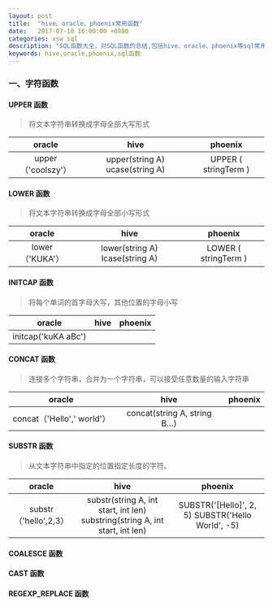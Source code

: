 ```yaml
---
layout: post
title:  "hive、oracle、phoenix常用函数"
date:   2017-07-10 16:00:00 +0800
categories: xsw sql
description: "SQL函数大全，对SQL函数的总结,包括hive、oracle、phoenix等sql常用函数"
keywords: hive,oracle,phoenix,sql函数
---
```


### 一、字符函数

#### UPPER 函数

> 将文本字符串转换成字母全部大写形式

|       oracle         |                    hive               |           phoenix          |
|      :----------:    |              :--------------:         |       :------------:       |
| upper（'coolszy'）   |  upper(string A) ucase(string A)      | UPPER ( stringTerm )       |

#### LOWER 函数
> 将文本字符串转换成字母全部小写形式

|       oracle      |                hive               |        phoenix       |
|      :-------:    |              :------:             |       :------:       |
| lower（'KUKA'）   |  lower(string A) lcase(string A)  | LOWER ( stringTerm ) |

#### INITCAP 函数

> 将每个单词的首字母大写，其他位置的字母小写

|       oracle       |                hive               |        phoenix       |
|      :-------:     |              :------:             |       :------:       |
| initcap('kuKA aBc')|                                   |  |

#### CONCAT 函数
> 连接多个字符串，合并为一个字符串，可以接受任意数量的输入字符串

|           oracle          |                hive               |        phoenix       |
|         :-------:         |              :------:             |       :------:       |
| concat（'Hello',' world'）|  concat(string A, string B…)      |                      |

#### SUBSTR 函数
> 从文本字符串中指定的位置指定长度的字符。                           

|       oracle         |                                  hive                                         |                        phoenix                    |
|      :-------:       |                                :------:                                       |                        :------:                   |
| substr（'hello',2,3）| substr(string A, int start, int len) substring(string A, int start, int len)  | SUBSTR('[Hello]', 2, 5) SUBSTR('Hello World', -5) |



#### COALESCE 函数 

#### CAST 函数

#### REGEXP_REPLACE 函数


